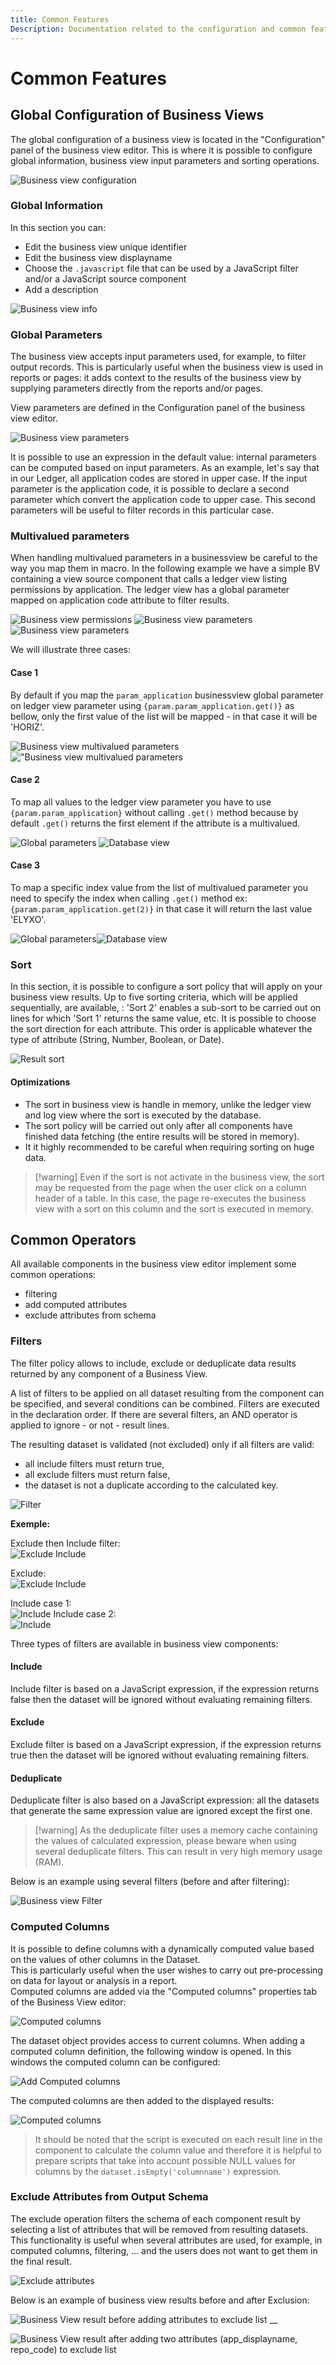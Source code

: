 ```yaml
---
title: Common Features
Description: Documentation related to the configuration and common features of business view
---
```


# Common Features

## Global Configuration of Business Views  

The global configuration of a business view is located in the "Configuration" panel of the business view editor. This is where it is possible to configure global information, business view input parameters and sorting operations.

![Business view configuration](./images/bv_global_config.png "Business view configuration")

### Global Information  

In this section you can:

- Edit the business view unique identifier  
- Edit the business view displayname
- Choose the `.javascript` file that can be used by a JavaScript filter and/or a JavaScript source component
- Add a description

![Business view info](./images/bv_info.png "Business view info")

### Global Parameters  

The business view accepts input parameters used, for example, to filter output records. This is particularly useful when the business view is used in reports or pages: it adds context to the results of the business view by supplying parameters directly from the reports and/or pages.

View parameters are defined in the Configuration panel of the business view editor.

![Business view parameters](./images/bv_params.png "Business view parameters")

It is possible to use an expression in the default value: internal parameters can be computed based on input parameters.
As an example, let's say that in our Ledger, all application codes are stored in upper case. If the input parameter is the application code, it is possible to declare a second parameter which convert the application code to upper case. This second parameters will be useful to filter records in this particular case.  

### Multivalued parameters

When handling multivalued parameters in a businessview be careful to the way you map them in macro. In the following example we have a simple BV containing a view source component that calls a ledger view listing permissions by application. The ledger view has a global parameter mapped on application code attribute to filter results.  

![Business view permissions](./images/g2.png "Business view permissions")
![Business view parameters](./images/g1.png "Business view parameters")
![Business view parameters](./images/g13.png "Business view parameters")

We will illustrate three cases:

#### Case 1

By default if you map the `param_application` businessview global parameter on ledger view parameter using `{param.param_application.get()}` as bellow, only the first value of the list will be mapped - in that case it will be 'HORIZ'.

![Business view multivalued parameters](./images/c12.png "Business view multivalued parameters")!["Business view multivalued parameters](./images/c11.png "Business view multivalued parameters")

#### Case 2

To map all values to the ledger view parameter you have to use `{param.param_application}` without calling `.get()` method because by default `.get()` returns the first element if the attribute is a multivalued.

![Global parameters](./images/c22.png "Global parameters")
![Database view](./images/c21.png "Database view ")

#### Case 3

To map a specific index value from the list of multivalued parameter you need to specify the index when calling `.get()` method ex: `{param.param_application.get(2)}` in that case it will return the last value 'ELYXO'.

![Global parameters](./images/c32.png "Global parameters")![Database view](./images/c31.png "Database view ")

### Sort  

In this section, it is possible to configure a sort policy that will apply on your business view results. Up to five sorting criteria, which will be applied sequentially, are available, : 'Sort 2' enables a sub-sort to be carried out on lines for which 'Sort 1' returns the same value, etc. It is possible to choose the sort direction for each attribute. This order is applicable whatever the type of attribute (String, Number, Boolean, or Date).  

![Result sort](./images/bv_sort.png "Result sort")

#### Optimizations

- The sort in business view is handle in memory, unlike the ledger view and log view where the sort is executed by the database.
- The sort policy will be carried out only after all components have finished data fetching (the entire results will be stored in memory).
- It it highly recommended to be careful when requiring sorting on huge data.

> [!warning] Even if the sort is not activate in the business view, the sort may be requested from the page when the user click on a column header of a table. In this case, the page re-executes the business view with a sort on this column and the sort is executed in memory.

## Common Operators

All available components in the business view editor implement some common operations:

- filtering  
- add computed attributes  
- exclude attributes from schema  

### Filters  

The filter policy allows to include, exclude or deduplicate data results returned by any component of a Business View.

A list of filters to be applied on all dataset resulting from the component can be specified, and several conditions can be combined. Filters are executed in the declaration order. If there are several filters, an AND operator is applied to ignore - or not - result lines.

The resulting dataset is validated (not excluded) only if all filters are valid:

- all include filters must return true,  
- all exclude filters must return false,  
- the dataset is not a duplicate according to the calculated key.

![Filter](./images/filtring.png "Filter")

**Exemple:**

Exclude then Include filter:  
![Exclude Include](./images/excludeinclude.png "Exclude Include")

Exclude:  
![Exclude Include](./images/excludex2.png "Exclude Include")

Include case 1:  
![Include](./images/includex2.png "Include")
Include case 2:  
![Include](./images/includex2_2.png "Include")

Three types of filters are available in business view components:

#### Include

Include filter is based on a JavaScript expression, if the expression returns false then the dataset will be ignored without evaluating remaining filters.

#### Exclude

Exclude filter is based on a JavaScript expression, if the expression returns true then the dataset will be ignored without evaluating remaining filters.

#### Deduplicate

Deduplicate filter is also based on a JavaScript expression: all the datasets that generate the same expression value are ignored except the first one.

> [!warning] As the deduplicate filter uses a memory cache containing the values of calculated expression, please beware when using several deduplicate filters. This can result in very high memory usage (RAM).

Below is an example using several filters (before and after filtering):

![Business view Filter](./images/bv_filter.png "Business view Filter")

### Computed Columns

It is possible to define columns with a dynamically computed value based on the values of other columns in the Dataset.  
This is particularly useful when the user wishes to carry out pre-processing on data for layout or analysis in a report.  
Computed columns are added via the "Computed columns" properties tab of the Business View editor:

![Computed columns](./images/ccolumns_list.png "Computed columns")

The dataset object provides access to current columns.
When adding a computed column definition, the following window is opened. In this windows the computed column can be configured:

![Add Computed columns](./images/add_computedc.png "Add Computed columns")

The computed columns are then added to the displayed results:

![Computed columns](./images/computedcolumns.png "Computed columns")

> It should be noted that the script is executed on each result line in the component to calculate the column value and therefore it is helpful to prepare scripts that take into account possible NULL values for columns by the `dataset.isEmpty('columnname')` expression.

### Exclude Attributes from Output Schema

The exclude operation filters the schema of each component result by selecting a list of attributes that will be removed from resulting datasets. This functionality is useful when several attributes are used, for example, in computed columns, filtering, ... and the users does not want to get them in the final result.

![Exclude attributes](./images/exclude.png "Exclude attributes")

Below is an example of business view results before and after Exclusion:  

![Business View result before adding attributes to exclude list](./images/computedcolumns.png "Business View result before adding attributes to exclude list")
__  

![Business View result after adding two attributes (app\_displayname, repo\_code) to exclude list](./images/after_exclude.png "Business View result after adding two attributes (app\_displayname, repo\_code) to exclude list")

